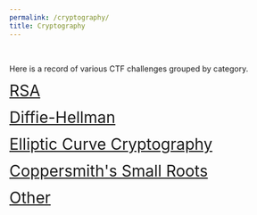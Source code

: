```yaml
---
permalink: /cryptography/
title: Cryptography
---
```


<br>

Here is a record of various CTF challenges grouped by category. 

<span style="font-size:2em;">   [RSA](/cryptography/rsa)   </span>


<span style="font-size:2em;">   [Diffie-Hellman](/cryptography/diffie-hellman)   </span>


<span style="font-size:2em;">   [Elliptic Curve Cryptography](/cryptography/ecc)   </span>


<span style="font-size:2em;">   [Coppersmith's Small Roots](/cryptography/small-roots)   </span>


<span style="font-size:2em;">   [Other](/cryptography/other)   </span>
